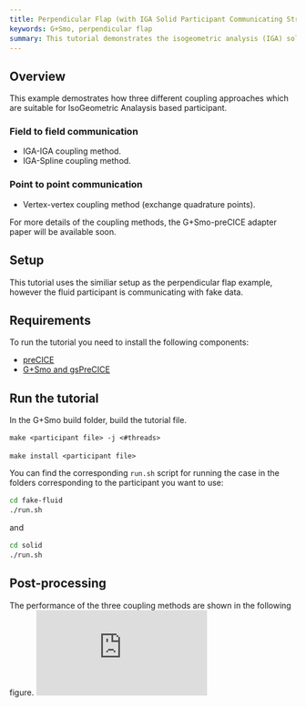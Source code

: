 ```yaml
---
title: Perpendicular Flap (with IGA Solid Participant Communicating Stress Data)
keywords: G+Smo, perpendicular flap
summary: This tutorial demonstrates the isogeometric analysis (IGA) solid solver version of the “Perpendicular Flap” tutorial. It focuses on using G+Smo to handle solid-structure interactions by exchanging stress data during simulations.
---
```



## Overview

This example demostrates how three different coupling approaches which are suitable for IsoGeometric Analaysis based participant.
### Field to field communication
- IGA-IGA coupling method.
- IGA-Spline coupling method.

### Point to point communication
- Vertex-vertex coupling method (exchange quadrature points).

For more details of the coupling methods, the G+Smo-preCICE adapter paper will be available soon.

## Setup
This tutorial uses the similiar setup as the perpendicular flap example, however the fluid participant is communicating with fake data.

## Requirements

To run the tutorial you need to install the following components:
- [preCICE](https://precice.org/quickstart.html)
- [G+Smo and gsPreCICE](https://github.com/gismo/gismo)

## Run the tutorial

In the G+Smo build folder, build the tutorial file.

```
make <participant file> -j <#threads>

make install <participant file>
```


You can find the corresponding `run.sh` script for running the case in the folders corresponding to the participant you want to use:

```bash
cd fake-fluid
./run.sh
```

and

```bash
cd solid
./run.sh
```

## Post-processing
The performance of the three coupling methods are shown in the following figure.
![Couping Methods Performance](https://github.com/Crazy-Rich-Meghan/gsPreCICE/blob/ghpage/examples/communication_time.pdf)

